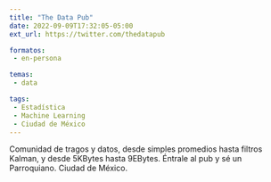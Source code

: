 ```yaml
---
title: "The Data Pub"
date: 2022-09-09T17:32:05-05:00
ext_url: https://twitter.com/thedatapub

formatos:
 - en-persona

temas:
 - data

tags:
 - Estadística
 - Machine Learning
 - Ciudad de México
---
```


Comunidad de tragos y datos, desde simples promedios hasta filtros Kalman, y desde 5KBytes hasta 9EBytes. Éntrale al pub y sé un Parroquiano. Ciudad de México.
